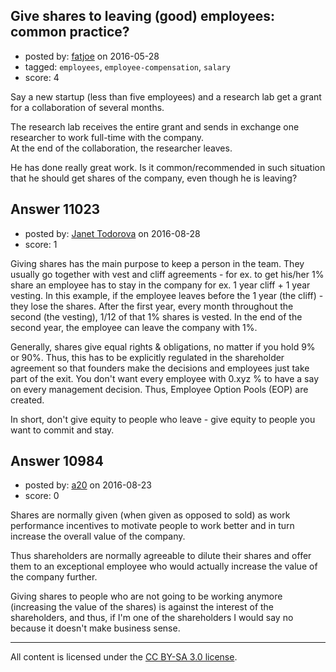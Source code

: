 ## Give shares to leaving (good) employees: common practice?

- posted by: [fatjoe](https://stackexchange.com/users/6359243/fatjoe) on 2016-05-28
- tagged: `employees`, `employee-compensation`, `salary`
- score: 4

Say a new startup (less than five employees) and a research lab get a grant for a collaboration of several months. 

The research lab receives the entire grant and sends in exchange one researcher to work full-time with the company.<br />
 At the end of the collaboration, the researcher leaves. 

He has done really great work. Is it common/recommended in such situation that he should get shares of the company, even though he is leaving?


## Answer 11023

- posted by: [Janet Todorova](https://stackexchange.com/users/7047617/janet-todorova) on 2016-08-28
- score: 1

Giving shares has the main purpose to keep a person in the team. They usually go together with vest and cliff agreements - for ex. to get his/her 1% share an employee has to stay in the company for ex. 1 year cliff + 1 year vesting. In this example, if the employee leaves before the 1 year (the cliff) - they lose the shares. After the first year, every month throughout the second (the vesting), 1/12 of that 1% shares is vested. In the end of the second year, the employee can leave the company with 1%.

Generally, shares give equal rights & obligations, no matter if you hold 9% or 90%. Thus, this has to be explicitly regulated in the shareholder agreement so that founders make the decisions and employees just take part of the exit. You don't want every employee with 0.xyz % to have a say on every management decision. Thus, Employee Option Pools (EOP) are created.

In short, don't give equity to people who leave - give equity to people you want to commit and stay.


## Answer 10984

- posted by: [a20](https://stackexchange.com/users/54595/a20) on 2016-08-23
- score: 0

Shares are normally given (when given as opposed to sold) as work performance incentives to motivate people to work better and in turn increase the overall value of the company. 

Thus shareholders are normally agreeable to dilute their shares and offer them to an exceptional employee who would actually increase the value of the company further.

Giving shares to people who are not going to be working anymore (increasing the value of the shares) is against the interest of the shareholders, and thus, if I'm one of the shareholders I would say no because it doesn't make business sense.




---

All content is licensed under the [CC BY-SA 3.0 license](https://creativecommons.org/licenses/by-sa/3.0/).
